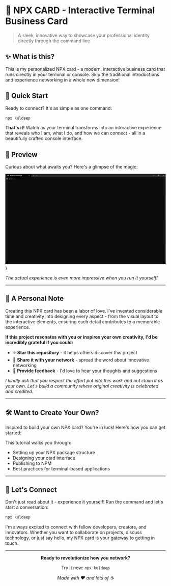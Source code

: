 # 🚀 NPX CARD - Interactive Terminal Business Card

> A sleek, innovative way to showcase your professional identity directly through the command line

## ✨ What is this?

This is my personalized NPX card - a modern, interactive business card that runs directly in your terminal or console. Skip the traditional introductions and experience networking in a whole new dimension!

## 🎯 Quick Start

Ready to connect? It's as simple as one command:

```bash
npx kuldeep
```

**That's it!** Watch as your terminal transforms into an interactive experience that reveals who I am, what I do, and how we can connect - all in a beautifully crafted console interface.

## 📸 Preview

Curious about what awaits you? Here's a glimpse of the magic:

![image](https://github.com/kuldeep2040/npx-card/blob/main/demo.gif))

*The actual experience is even more impressive when you run it yourself!*

---

## 💝 A Personal Note

Creating this NPX card has been a labor of love. I've invested considerable time and creativity into designing every aspect - from the visual layout to the interactive elements, ensuring each detail contributes to a memorable experience.

**If this project resonates with you or inspires your own creativity, I'd be incredibly grateful if you could:**
- ⭐ **Star this repository** - it helps others discover this project
- 🔄 **Share it with your network** - spread the word about innovative networking
- 💬 **Provide feedback** - I'd love to hear your thoughts and suggestions

*I kindly ask that you respect the effort put into this work and not claim it as your own. Let's build a community where original creativity is celebrated and credited.*

---

## 🛠️ Want to Create Your Own?

Inspired to build your own NPX card? You're in luck! Here's how you can get started:

This tutorial walks you through:
- Setting up your NPX package structure
- Designing your card interface
- Publishing to NPM
- Best practices for terminal-based applications

---

## 🤝 Let's Connect

Don't just read about it - experience it yourself! Run the command and let's start a conversation:

```bash
npx kuldeep
```

I'm always excited to connect with fellow developers, creators, and innovators. Whether you want to collaborate on projects, discuss technology, or just say hello, my NPX card is your gateway to getting in touch.

---

<div align="center">

**Ready to revolutionize how you network?**

Try it now: `npx kuldeep`

*Made with ❤️ and lots of ☕*

</div>

